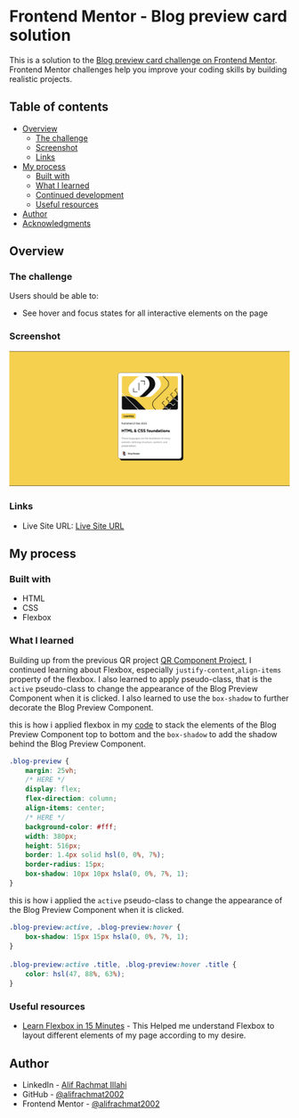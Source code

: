 # Frontend Mentor - Blog preview card solution

This is a solution to the [Blog preview card challenge on Frontend Mentor](https://www.frontendmentor.io/challenges/blog-preview-card-ckPaj01IcS). Frontend Mentor challenges help you improve your coding skills by building realistic projects. 

## Table of contents

- [Overview](#overview)
  - [The challenge](#the-challenge)
  - [Screenshot](#screenshot)
  - [Links](#links)
- [My process](#my-process)
  - [Built with](#built-with)
  - [What I learned](#what-i-learned)
  - [Continued development](#continued-development)
  - [Useful resources](#useful-resources)
- [Author](#author)
- [Acknowledgments](#acknowledgments)


## Overview

### The challenge

Users should be able to:

- See hover and focus states for all interactive elements on the page

### Screenshot

![](./screenshot.png)



### Links

<!-- - Solution URL: [Add solution URL here](https://your-solution-url.com) -->
- Live Site URL: [Live Site URL](https://blog-preview-eta-sepia.vercel.app/)

## My process

### Built with

- HTML
- CSS 
- Flexbox


### What I learned

Building up from the previous QR project [QR Component Project](https://github.com/alifrachmat2002/Frontend-Mentor-Projects/tree/master/QR), I continued learning about Flexbox, especially `justify-content`,`align-items` property of the flexbox. I also learned to apply pseudo-class, that is the `active` pseudo-class to change the appearance of the Blog Preview Component when it is clicked. I also learned to use the `box-shadow` to further decorate the Blog Preview Component. 

this is how i applied flexbox in my [code](./style.css) to stack the elements of the Blog Preview Component top to bottom and the `box-shadow` to add the shadow behind the Blog Preview Component.
```css
.blog-preview {
    margin: 25vh;
    /* HERE */
    display: flex;
    flex-direction: column;
    align-items: center;
    /* HERE */
    background-color: #fff;
    width: 380px;
    height: 516px;
    border: 1.4px solid hsl(0, 0%, 7%);
    border-radius: 15px;
    box-shadow: 10px 10px hsla(0, 0%, 7%, 1);
}
```

this is how i applied the `active` pseudo-class to change the appearance of the Blog Preview Component when it is clicked.
```css
.blog-preview:active, .blog-preview:hover {
    box-shadow: 15px 15px hsla(0, 0%, 7%, 1);
}

.blog-preview:active .title, .blog-preview:hover .title {
    color: hsl(47, 88%, 63%);
}
```

### Useful resources

- [Learn Flexbox in 15 Minutes](https://www.youtube.com/watch?v=fYq5PXgSsbE&t=153s) - This Helped me understand Flexbox to layout different elements of my page according to my desire.

## Author

- LinkedIn - [Alif Rachmat Illahi](https://www.linkedin.com/in/alifrachmat/)
- GitHub - [@alifrachmat2002](https://github.com/alifrachmat2002)
- Frontend Mentor - [@alifrachmat2002](https://www.frontendmentor.io/profile/alifrachmat2002)
